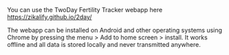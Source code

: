 You can use the TwoDay Fertility Tracker webapp here https://zikalify.github.io/2day/

The webapp can be installed on Android and other operating systems using Chrome by pressing the menu > Add to home screen > install. 
It works offline and all data is stored locally and never transmitted anywhere.

